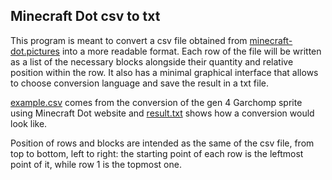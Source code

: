 ## Minecraft Dot csv to txt

This program is meant to convert a csv file obtained from [minecraft-dot.pictures](https://www.minecraft-dot.pictures/) into a more readable format.
Each row of the file will be written as a list of the necessary blocks alongside their quantity and relative position within the row.
It also has a minimal graphical interface that allows to choose conversion language and save the result in a txt file.

[example.csv](example.csv) comes from the conversion of the gen 4 Garchomp sprite using Minecraft Dot website and [result.txt](result.txt) shows how a conversion would look like.

Position of rows and blocks are intended as the same of the csv file, from top to bottom, left to right: the starting point of each row is the leftmost point of it, while row 1 is the topmost one.
